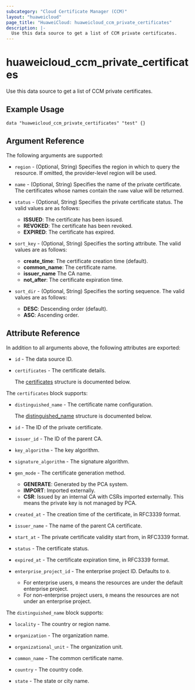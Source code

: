 ```yaml
---
subcategory: "Cloud Certificate Manager (CCM)"
layout: "huaweicloud"
page_title: "HuaweiCloud: huaweicloud_ccm_private_certificates"
description: |-
  Use this data source to get a list of CCM private certificates.
---
```


# huaweicloud_ccm_private_certificates

Use this data source to get a list of CCM private certificates.

## Example Usage

```hcl
data "huaweicloud_ccm_private_certificates" "test" {}
```

## Argument Reference

The following arguments are supported:

* `region` - (Optional, String) Specifies the region in which to query the resource.
  If omitted, the provider-level region will be used.

* `name` - (Optional, String) Specifies the name of the private certificate. The certificates whose names contain
  the `name` value will be returned.

* `status` - (Optional, String) Specifies the private certificate status. The valid values are as follows:
  + **ISSUED**: The certificate has been issued.
  + **REVOKED**: The certificate has been revoked.
  + **EXPIRED**: The certificate has expired.

* `sort_key` - (Optional, String) Specifies the sorting attribute. The valid values are as follows:
  + **create_time**: The certificate creation time (default).
  + **common_name**: The certificate name.
  + **issuer_name** The CA name.
  + **not_after**: The certificate expiration time.

* `sort_dir` - (Optional, String) Specifies the sorting sequence. The valid values are as follows:
  + **DESC**: Descending order (default).
  + **ASC**: Ascending order.

## Attribute Reference

In addition to all arguments above, the following attributes are exported:

* `id` - The data source ID.

* `certificates` - The certificate details.

  The [certificates](#certificates_struct) structure is documented below.

<a name="certificates_struct"></a>
The `certificates` block supports:

* `distinguished_name` - The certificate name configuration.

  The [distinguished_name](#certificates_distinguished_name_struct) structure is documented below.

* `id` - The ID of the private certificate.

* `issuer_id` - The ID of the parent CA.

* `key_algorithm` - The key algorithm.

* `signature_algorithm` - The signature algorithm.

* `gen_mode` - The certificate generation method.
  + **GENERATE**: Generated by the PCA system.
  + **IMPORT**: Imported externally.
  + **CSR**: Issued by an internal CA with CSRs imported externally. This means the private key is not managed by PCA.

* `created_at` - The creation time of the certificate, in RFC3339 format.

* `issuer_name` - The name of the parent CA certificate.

* `start_at` - The private certificate validity start from, in RFC3339 format.

* `status` - The certificate status.

* `expired_at` - The certificate expiration time, in RFC3339 format.

* `enterprise_project_id` - The enterprise project ID. Defaults to `0`.
  + For enterprise users, `0` means the resources are under the default enterprise project.
  + For non-enterprise project users, `0`  means the resources are not under an enterprise project.

<a name="certificates_distinguished_name_struct"></a>
The `distinguished_name` block supports:

* `locality` - The country or region name.

* `organization` - The organization name.

* `organizational_unit` - The organization unit.

* `common_name` - The common certificate name.

* `country` - The country code.

* `state` - The state or city name.
